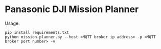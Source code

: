 # Panasonic DJI Mission Planner
Usage:

    pip install requirements.txt
    python mission-planner.py --host <MQTT broker ip address> -p <MQTT broker port number> -v
